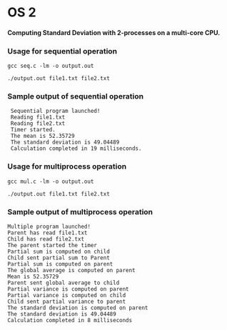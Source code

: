 # OS 2

#### Computing Standard Deviation with 2-processes on a multi-core CPU.

### Usage for sequential operation
```
gcc seq.c -lm -o output.out

./output.out file1.txt file2.txt
```

### Sample output of sequential operation

```
 Sequential program launched!
 Reading file1.txt
 Reading file2.txt
 Timer started.
 The mean is 52.35729
 The standard deviation is 49.04489
 Calculation completed in 19 milliseconds.
```

### Usage for multiprocess operation

```
gcc mul.c -lm -o output.out

./output.out file1.txt file2.txt
```

### Sample output of multiprocess operation

```
Multiple program launched!
Parent has read file1.txt
Child has read file2.txt
The parent started the timer
Partial sum is computed on child
Child sent partial sum to Parent
Partial sum is computed on parent
The global average is computed on parent
Mean is 52.35729
Parent sent global average to child
Partial variance is computed on parent
Partial variance is computed on child
Child sent partial variance to parent
The standard deviation is computed on parent
The standard deviation is 49.04489
Calculation completed in 8 milliseconds
```

